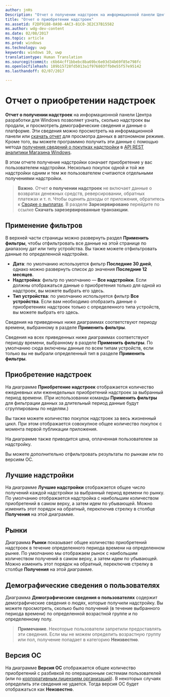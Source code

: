 ```yaml
---
author: jnHs
Description: "Отчет о получении надстроек на информационной панели Центра разработки для Windows позволяет узнать, сколько надстроек вы продали и просмотреть демографические сведения и данные о платформе."
title: "Отчет о приобретении надстроек"
ms.assetid: F2DF9188-0A98-4AC3-81C0-3E2C37B15582
ms.author: wdg-dev-content
ms.date: 02/08/2017
ms.topic: article
ms.prod: windows
ms.technology: uwp
keywords: windows 10, uwp
translationtype: Human Translation
ms.sourcegitcommit: c6b64cff1bbebc8ba69bc6e03d34b69f85e798fc
ms.openlocfilehash: 189b15728fd5013a1f976803ffb0e55f57e95142
ms.lasthandoff: 02/07/2017

---
```


# <a name="add-on-acquisitions-report"></a>Отчет о приобретении надстроек


**Отчет о получении надстроек** на информационной панели Центра разработки для Windows позволяет узнать, сколько надстроек вы продали, и просмотреть демографические сведения и данные о платформе. Эти сведения можно просмотреть на информационной панели или [скачать отчет](download-analytic-reports.md) для просмотра данных в автономном режиме. Кроме того, вы можете программно получить эти данные с помощью метода [получения сведений о покупках надстройки](../monetize/get-in-app-acquisitions.md) в [API REST аналитики Магазина Windows](../monetize/access-analytics-data-using-windows-store-services.md).

В этом отчете получение надстройки означает приобретение у вас пользователем надстройки. Несколько покупок одной и той же надстройки одним и тем же пользователем считаются отдельными получениями надстройки.

> **Важно**. Отчет **о получении надстроек** не включает данные о возвратах денежных средств, реверсировании, обратных платежах и т. п. Чтобы оценить доходы от приложения, обратитесь к [Сводке о выплатах](payout-summary.md). В разделе **Зарезервировано** перейдите по ссылке **Скачать зарезервированные транзакции**.

## <a name="apply-filters"></a>Применение фильтров


В верхней части страницы можно развернуть раздел **Применить фильтры**, чтобы отфильтровать все данные на этой странице по диапазону дат или типу устройства. Вы также можете отфильтровать данные по определенной надстройке.

-   **Дата**: по умолчанию используется фильтр **Последние 30 дней**, однако можно развернуть список до значения **Последние 12 месяцев**.
-   **Надстройка**: фильтр по умолчанию — **Все надстройки**. Если должны отображаться данные о приобретения только для одной из надстроек, вы можете выбрать его здесь.
-   **Тип устройства**: по умолчанию используется фильтр **Все устройства**. Если вам необходимо отобразить данные о приобретениях надстроек только с определенного типа устройств, вы можете выбрать его здесь.

Сведения на приведенных ниже диаграммах соответствуют периоду времени, выбранному в разделе **Применить фильтры**.

Сведения на всех приведенных ниже диаграммах соответствуют периоду времени, выбранному в разделе **Применить фильтры**. По умолчанию сюда включены данные по всем типам устройств, если только вы не выбрали определенный тип в разделе **Применить фильтры**.

## <a name="add-on-acquisitions"></a>Приобретение надстроек


На диаграмме **Приобретение надстроек** отображается количество ежедневных или еженедельных приобретений надстроек за выбранный период времени. (При использовании команды **Применить фильтры** для фильтрации данных за длительный период данные будут сгруппированы по неделям.)

Вы также можете количество покупок надстроек за весь жизненный цикл. При этом отображается совокупное общее количество покупок с момента первой публикации приложения.

На диаграмме также приводится цена, оплаченная пользователем за надстройку.

Вы можете дополнительно отфильтровать результаты по рынкам или по версиям ОС.

## <a name="top-add-ons"></a>Лучшие надстройки

На диаграмме **Лучшие надстройки** отображается общее число получений каждой надстройки за выбранный период времени по рынку. По умолчанию отображается надстройка с наибольшим количеством приобретений в самом верху, а затем идем по убывающей. Можно изменить этот порядок на обратный, переключив стрелку в столбце **Получения** на этой диаграмме.

## <a name="markets"></a>Рынки

Диаграмма **Рынки** показывает общее количество приобретений надстроек в течение определенного периода времени на определенном рынке. По умолчанию мы отображаем рынок с наибольшим количеством получений в самом верху, а затем идем по убывающей. Можно изменить этот порядок на обратный, переключив стрелку в столбце **Получения** на этой диаграмме.

## <a name="customer-demographic"></a>Демографические сведения о пользователях

Диаграмма **Демографические сведения о пользователях** содержит демографические сведения о людях, которые получили надстройку. Вы можете просмотреть, сколько было получений (в течение выбранного периода времени) по определенной возрастной группе и по определенному полу.

> **Примечание**. Некоторые пользователи запретили предоставлять эти сведения. Если мы не можем определить возрастную группу или пол, получение попадает в категорию **Неизвестно**.

## <a name="os-version"></a>Версия ОС

На диаграмме **Версия ОС** отображается общее количество приобретений с разбивкой по операционным системам пользователей (или по [корпоративным лицензиям организаций](organizational-licensing.md)). В некоторых случаях определить эти сведения не удается. Тогда версия ОС будет отображаться как **Неизвестно**.

 

 

